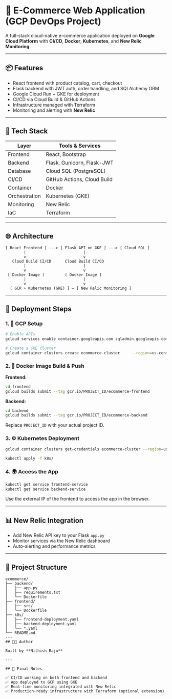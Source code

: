 
# 🛒 E-Commerce Web Application (GCP DevOps Project)

A full-stack cloud-native e-commerce application deployed on **Google Cloud Platform** with **CI/CD**, **Docker**, **Kubernetes**, and **New Relic Monitoring**.

---

## 📦 Features

- React frontend with product catalog, cart, checkout
- Flask backend with JWT auth, order handling, and SQLAlchemy ORM
- Google Cloud Run + GKE for deployment
- CI/CD via Cloud Build & GitHub Actions
- Infrastructure managed with Terraform
- Monitoring and alerting with **New Relic**

---

## 🧱 Tech Stack

| Layer       | Tools & Services |
|-------------|------------------|
| Frontend    | React, Bootstrap |
| Backend     | Flask, Gunicorn, Flask-JWT |
| Database    | Cloud SQL (PostgreSQL) |
| CI/CD       | GitHub Actions, Cloud Build |
| Container   | Docker            |
| Orchestration | Kubernetes (GKE) |
| Monitoring  | New Relic         |
| IaC         | Terraform         |

---

## 🌐 Architecture

```
[ React Frontend ] ---> [ Flask API on GKE ] ---> [ Cloud SQL ]
        |                         |
        v                         v
   Cloud Build CI/CD      Cloud Build CI/CD
        |                         |
        v                         v
 [ Docker Image ]         [ Docker Image ]
        |                         |
        v                         v
  [ GCR + Kubernetes (GKE) ] — [ New Relic Monitoring ]
```

---

## 🚀 Deployment Steps

### 1. 🔧 GCP Setup

```bash
# Enable APIs
gcloud services enable container.googleapis.com sqladmin.googleapis.com run.googleapis.com cloudbuild.googleapis.com

# Create a GKE cluster
gcloud container clusters create ecommerce-cluster     --region=us-central1     --num-nodes=2
```

### 2. 🐳 Docker Image Build & Push

**Frontend:**
```bash
cd frontend
gcloud builds submit --tag gcr.io/PROJECT_ID/ecommerce-frontend
```

**Backend:**
```bash
cd backend
gcloud builds submit --tag gcr.io/PROJECT_ID/ecommerce-backend
```

Replace `PROJECT_ID` with your actual project ID.

### 3. ⚙️ Kubernetes Deployment

```bash
gcloud container clusters get-credentials ecommerce-cluster --region=us-central1

kubectl apply -f k8s/
```

### 4. 🌍 Access the App

```bash
kubectl get service frontend-service
kubectl get service backend-service
```

Use the external IP of the frontend to access the app in the browser.

---

## 📊 New Relic Integration

- Add New Relic API key to your Flask `app.py`
- Monitor services via the New Relic dashboard
- Auto-alerting and performance metrics

---

## 📁 Project Structure

```
ecommerce/
├── backend/
│   ├── app.py
│   ├── requirements.txt
│   └── Dockerfile
├── frontend/
│   ├── src/
│   └── Dockerfile
├── k8s/
│   ├── frontend-deployment.yaml
│   ├── backend-deployment.yaml
│   └── *.yaml
└── README.md
---
## 👨‍💻 Author

Built by **Nithish Raju** 

---

## 🏁 Final Notes

✅ CI/CD working on both frontend and backend  
✅ App deployed to GCP using GKE  
✅ Real-time monitoring integrated with New Relic  
✅ Production-ready infrastructure with Terraform (optional extension)
